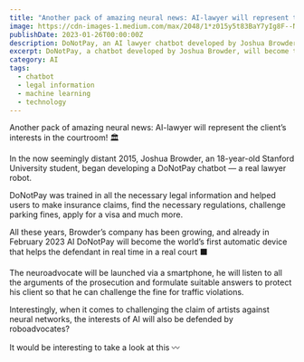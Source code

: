 ```yaml
---
title: "Аnother pack of amazing neural news: AI-lawyer will represent the client’s interests in the courtroom!"
image: https://cdn-images-1.medium.com/max/2048/1*z015y5t83BaY7yIg8F--Ng.jpeg
publishDate: 2023-01-26T00:00:00Z
description: DoNotPay, an AI lawyer chatbot developed by Joshua Browder, will become the world's first automatic device to help defendants in real time in a real court. Learn more about this neuroadvocate and its capabilities here.
excerpt: DoNotPay, a chatbot developed by Joshua Browder, will become the world's first automatic device to help defendants in real time in a real court. Trained in legal information, D...
category: AI
tags:
  - chatbot
  - legal information
  - machine learning
  - technology
---
```


Аnother pack of amazing neural news: AI-lawyer will represent the client’s interests in the courtroom! 🏛

In the now seemingly distant 2015, Joshua Browder, an 18-year-old Stanford University student, began developing a DoNotPay chatbot — a real lawyer robot.

DoNotPay was trained in all the necessary legal information and helped users to make insurance claims, find the necessary regulations, challenge parking fines, apply for a visa and much more.

All these years, Browder’s company has been growing, and already in February 2023 AI DoNotPay will become the world’s first automatic device that helps the defendant in real time in a real court ⬛️

The neuroadvocate will be launched via a smartphone, he will listen to all the arguments of the prosecution and formulate suitable answers to protect his client so that he can challenge the fine for traffic violations.

Interestingly, when it comes to challenging the claim of artists against neural networks, the interests of AI will also be defended by roboadvocates?

It would be interesting to take a look at this 〰️
